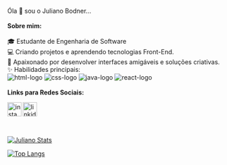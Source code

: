 Óla 👋 sou o Juliano Bodner... 
<br>
<br>
**Sobre mim:**
<br>
<br>
🎓 Estudante de Engenharia de Software
<br>
💻 Criando projetos e aprendendo tecnologias Front-End.
<br>
🚀 Apaixonado por desenvolver interfaces amigáveis e soluções criativas.
<br>
✨ Habilidades principais:
<br>
<img src="https://img.shields.io/badge/HTML5-E34F26?style=for-the-badge&logo=html5&logoColor=white" alt="html-logo"/>
<img src="https://img.shields.io/badge/CSS-239120?&style=for-the-badge&logo=css3&logoColor=white" alt="css-logo"/>
<img src="https://img.shields.io/badge/JavaScript-F7DF1E?style=for-the-badge&logo=javascript&logoColor=black" alt="java-logo"/>
<img src="https://img.shields.io/badge/React-20232A?style=for-the-badge&logo=react&logoColor=61DAFB" alt="react-logo"/>
<br>
<br>
**Links para Redes Sociais:**
<p>
<a href="https://www.instagram.com/juliano_bodner">
<img align="left" alt="instagram-logo" width="32px" src="https://img.icons8.com/?size=100&id=32309&format=png&color=000000" />
</a> 
<a href="www.linkedin.com/in/juliano-bodner-ba6b17162/">
<img alignt="left" alt="linkidin-logo" width="32px" src="https://img.icons8.com/?size=100&id=446&format=png&color=000000"/>
</a>  
</p>
<br>

[![Juliano Stats](https://github-readme-stats.vercel.app/api?username=JuliaNUx)](https://github.com/anuraghazra/github-readme-stats)

[![Top Langs](https://github-readme-stats.vercel.app/api/top-langs/?username=JuliaNUx)](https://github.com/anuraghazra/github-readme-stats)
